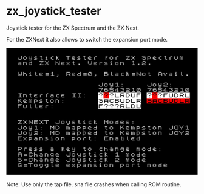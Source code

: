 # zx_joystick_tester

Joystick tester for the ZX Spectrum and the ZX Next.

For the ZXNext it also allows to switch the expansion port mode.

![](images/screenshot1.jpg)

Note:
Use only the tap file. sna file crashes when calling ROM routine.
